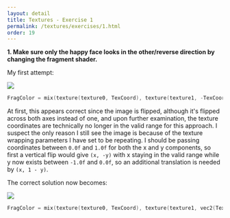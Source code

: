 ```yaml
---
layout: detail
title: Textures - Exercise 1
permalink: /textures/exercises/1.html
order: 19
---
```


**1. Make sure only the happy face looks in the other/reverse direction by changing the fragment shader.** 

My first attempt:

<img src="{{ site.baseurl }}/assets/textures/exercises/1/1.png">

```c++
FragColor = mix(texture(texture0, TexCoord), texture(texture1, -TexCoord), 0.2);
```

At first, this appears correct since the image is flipped, although it's flipped across both axes instead of one, and upon further examination, the texture coordinates are technically no longer in the valid range for this approach. I suspect the only reason I still see the image is because of the texture wrapping parameters I have set to be repeating. I should be passing coordinates between ```0.0f``` and ```1.0f``` for both the x and y components, so first a vertical flip would give ```(x, -y)``` with x staying in the valid range while y now exists between ```-1.0f``` and ```0.0f```, so an additional translation is needed by ```(x, 1 - y)```. 

The correct solution now becomes:

<img src="{{ site.baseurl }}/assets/textures/exercises/1/2.png">

```c++
FragColor = mix(texture(texture0, TexCoord), texture(texture1, vec2(TexCoord.x, 1 - TexCoord.y)), 0.2);
```